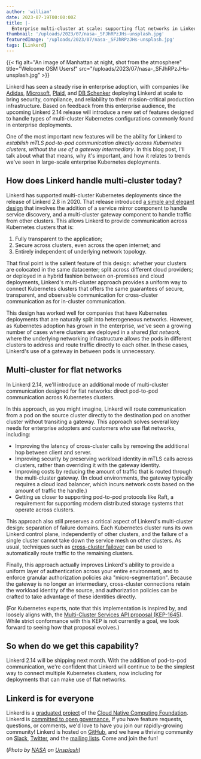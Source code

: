 ```yaml
---
author: 'william'
date: 2023-07-19T00:00:00Z
title: |-
  Enterprise multi-cluster at scale: supporting flat networks in Linkerd
thumbnail: '/uploads/2023/07/nasa-_SFJhRPzJHs-unsplash.jpg'
featuredImage: '/uploads/2023/07/nasa-_SFJhRPzJHs-unsplash.jpg'
tags: [Linkerd]
---
```


{{< fig
  alt="An image of Manhattan at night, shot from the atmosphere"
  title="Welcome OSM Users!"
  src="/uploads/2023/07/nasa-_SFJhRPzJHs-unsplash.jpg" >}} <!--_ -->

Linkerd has seen a steady rise in enterprise adoption, with companies like
[Adidas](https://buoyant.io/case-studies/adidas),
[Microsoft](https://buoyant.io/case-studies/xbox),
[Plaid](https://www.cncf.io/blog/2023/07/17/plaid-pain-free-deployments-at-global-scale/),
and [DB Schenker](https://buoyant.io/case-studies/schenker) deploying Linkerd at
scale to bring security, compliance, and reliability to their mission-critical
production infrastructure. Based on feedback from this enterprise audience, the
upcoming Linkerd 2.14 release will introduce a new set of features designed to
handle types of multi-cluster Kubernetes configurations commonly found in
enterprise deployments.

One of the most important new features will be the ability for Linkerd to
_establish mTLS pod-to-pod communication directly across Kubernetes clusters,
without the use of a gateway intermediary_. In this blog post, I'll talk about
what that means, why it's important, and how it relates to trends we've seen in
large-scale enterprise Kubernetes deployments.

## How does Linkerd handle multi-cluster today?

Linkerd has supported multi-cluster Kubernetes deployments since the release of
Linkerd 2.8 in 2020. That release introduced [a simple and elegant
design](https://linkerd.io/2.13/features/multicluster/) that involves the
addition of a service mirror component to handle service discovery, and a
multi-cluster gateway component to handle traffic from other clusters. This
allows Linkerd to provide communication across Kubernetes clusters that is:

1. Fully transparent to the application;
2. Secure across clusters, even across the open internet; and
3. Entirely independent of underlying network topology.

That final point is the salient feature of this design: whether your clusters
are colocated in the same datacenter; split across different cloud providers; or
deployed in a hybrid fashion between on-premises and cloud deployments,
Linkerd's multi-cluster approach provides a uniform way to connect Kubernetes
clusters that offers the same guarantees of secure, transparent, and observable
communication for cross-cluster communication as for in-cluster communication.

This design has worked well for companies that have Kubernetes
deployments that are naturally split into heterogeneous networks. However, as
Kubernetes adoption has grown in the enterprise, we've seen a growing number of
cases where clusters are deployed in a shared _flat network,_ where the
underlying networking infrastructure allows the pods in different clusters to
address and route traffic directly to each other. In these cases, Linkerd's use
of a gateway in between pods is unnecessary.

## Multi-cluster for flat networks

In Linkerd 2.14, we'll introduce an additional mode of multi-cluster
communication designed for flat networks: direct pod-to-pod communication across
Kubernetes clusters.

In this approach, as you might imagine, Linkerd will route communication from a
pod on the source cluster directly to the destination pod on another cluster
without transiting a gateway. This approach solves several key needs for
enterprise adopters and customers who use flat networks, including:

* Improving the latency of cross-cluster calls by removing the additional hop
  between client and server.
* Improving security by preserving workload identity in mTLS calls across
  clusters, rather than overriding it with the gateway identity.
* Improving costs by reducing the amount of traffic that is routed through the
  multi-cluster gateway. (In cloud environments, the gateway typically requires
  a cloud load balancer, which incurs network costs based on the amount of
  traffic the handle.)
* Getting us closer to supporting pod-to-pod protocols like Raft, a requirement
  for supporting modern distributed storage systems that operate across clusters.

This approach also still preserves a critical aspect of Linkerd's multi-cluster
design: separation of failure domains. Each Kubernetes cluster runs its own
Linkerd control plane, independently of other clusters, and the failure of a
single cluster cannot take down the service mesh on other clusters. As usual,
techniques such as [cross-cluster
failover](https://docs.google.com/document/u/0/d/14vN86Ndnq5qRwZpGEbGghTauKwQaiDzJUIGLDO5sjzk/edit)
can be used to automatically route traffic to the remaining clusters.

Finally, this approach actually improves Linkerd's ability to provide a uniform
layer of authentication across your entire environment, and to enforce granular
authorization policies aka "micro-segmentation". Because the gateway is no
longer an intermediary, cross-cluster connections retain the workload identity
of the source, and authorization policies can be crafted to take advantage of
these identities directly.

(For Kubernetes experts, note that this implementation is inspired by, and
loosely aligns with, the [Multi-Cluster Services API proposal
(KEP-1645](https://github.com/kubernetes/enhancements/tree/master/keps/sig-multicluster/1645-multi-cluster-services-api)).
While strict conformance with this KEP is not currently a goal, we look forward
to seeing how that proposal evolves.)

## So when do we get this capability?

Linkerd 2.14 will be shipping next month. With the addition of pod-to-pod
communication, we're confident that Linkerd will continue to be the simplest way
to connect multiple Kubernetes clusters, now including for deployments that can
make use of flat networks.

## Linkerd is for everyone

Linkerd is a [graduated project](/2021/07/28/announcing-cncf-graduation/) of the
[Cloud Native Computing Foundation](https://cncf.io/). Linkerd is [committed to
open
governance.](https://linkerd.io/2019/10/03/linkerds-commitment-to-open-governance/)
If you have feature requests, questions, or comments, we'd love to have you join
our rapidly-growing community! Linkerd is hosted on
[GitHub](https://github.com/linkerd/), and we have a thriving community on
[Slack](https://slack.linkerd.io/), [Twitter](https://twitter.com/linkerd), and
the [mailing lists](https://linkerd.io/2/get-involved/). Come and join the fun!

(*Photo by
[NASA](https://unsplash.com/@nasa?utm_source=unsplash&utm_medium=referral&utm_content=creditCopyText)
on
[Unsplash](https://unsplash.com/photos/_SFJhRPzJHs?utm_source=unsplash&utm_medium=referral&utm_content=creditCopyText)*)
